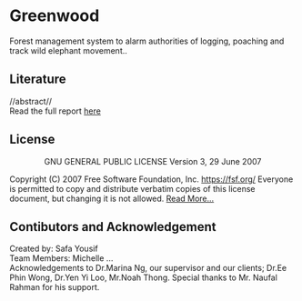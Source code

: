 # Greenwood
Forest management system to alarm authorities of logging, poaching and track wild elephant movement..

## Literature 
//abstract// </br>
Read the full report [here](https://safaa.dev/greenwood_paper)

## License
<p align="center">
                    GNU GENERAL PUBLIC LICENSE
                       Version 3, 29 June 2007

 Copyright (C) 2007 Free Software Foundation, Inc. <https://fsf.org/>
 Everyone is permitted to copy and distribute verbatim copies
 of this license document, but changing it is not allowed. [Read More...](https://github.com/Safayy/greenwood/blob/main/LICENSE)
</p> 

## Contibutors and Acknowledgement
Created by: Safa Yousif </br>
Team Members: Michelle ... </br>
Acknowledgements to Dr.Marina Ng, our supervisor and our clients; Dr.Ee Phin Wong, Dr.Yen Yi Loo, Mr.Noah Thong. Special thanks to Mr. Naufal Rahman for his support.
